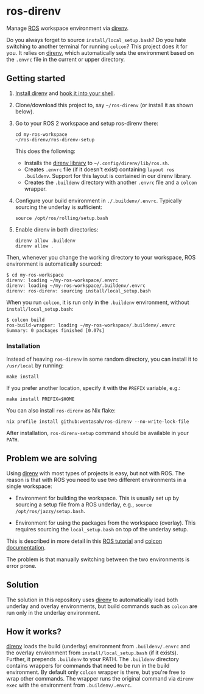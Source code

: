 # ros-direnv

Manage [ROS][] workspace environment via [direnv][].

Do you always forget to source `install/local_setup.bash`? Do you hate
switching to another terminal for running `colcon`? This project does
it for you. It relies on [direnv][], which automatically sets the
environment based on the `.envrc` file in the current or upper
directory.

## Getting started

1. [Install direnv][] and [hook it into your shell][].
2. Clone/download this project to, say `~/ros-direnv` (or install it
   as shown below).
3. Go to your ROS 2 workspace and setup ros-direnv there:

       cd my-ros-workspace
       ~/ros-direnv/ros-direnv-setup

   This does the following:

   - Installs the [direnv library](./direnv-lib.sh) to
     `~/.config/direnv/lib/ros.sh`.
   - Creates `.envrc` file (if it doesn't exist) containing `layout
     ros .buildenv`. Support for this layout is contained in our
     direnv library.
   - Creates the `.buildenv` directory with another `.envrc` file and
     a `colcon` wrapper.

4. Configure your build environment in `./.buildenv/.envrc`. Typically
   sourcing the underlay is sufficient:

       source /opt/ros/rolling/setup.bash

5. Enable direnv in both directories:

       direnv allow .buildenv
       direnv allow .

Then, whenever you change the working directory to your workspace, ROS
environment is automatically sourced:

```console
$ cd my-ros-workspace
direnv: loading ~/my-ros-workspace/.envrc
direnv: loading ~/my-ros-workspace/.buildenv/.envrc
direnv: ros-direnv: sourcing install/local_setup.bash
```

When you run `colcon`, it is run only in the `.buildenv` environment,
without `install/local_setup.bash`:

```console
$ colcon build
ros-build-wrapper: loading ~/my-ros-workspace/.buildenv/.envrc
Summary: 0 packages finished [0.07s]
```

[Install direnv]: https://direnv.net/docs/installation.html
[hook it into your shell]: https://direnv.net/docs/hook.html

### Installation

Instead of heaving `ros-direnv` in some random directory, you can
install it to `/usr/local` by running:

    make install

If you prefer another location, specify it with the `PREFIX` variable,
e.g.:

    make install PREFIX=$HOME

You can also install `ros-direnv` as Nix flake:

    nix profile install github:wentasah/ros-direnv --no-write-lock-file

After installation, `ros-direnv-setup` command should be available in
your `PATH`.

## Problem we are solving

Using [direnv][] with most types of projects is easy, but not with
ROS. The reason is that with ROS you need to use two different
environments in a single workspace:

- Environment for building the workspace. This is usually set up by
  sourcing a setup file from a ROS underlay, e.g., `source
  /opt/ros/jazzy/setup.bash`.

- Environment for using the packages from the workspace (overlay).
  This requires sourcing the `local_setup.bash` on top of the underlay
  setup.

This is described in more detail in this [ROS tutorial][] and [colcon
documentation][].

The problem is that manually switching between the two environments is
error prone.

## Solution

The solution in this repository uses [direnv][] to automatically load
both underlay and overlay environments, but build commands such as
`colcon` are run only in the underlay environment.

## How it works?

[direnv][] loads the build (underlay) environment from
`.buildenv/.envrc` and the overlay environment from
`install/local_setup.bash` (if it exists). Further, it prepends
`.buildenv` to your PATH. The `.buildenv` directory contains wrappers
for commands that need to be run in the build environment. By default
only `colcon` wrapper is there, but you're free to wrap other commands.
The wrapper runs the original command via `direnv exec` with the
environment from `.buildenv/.envrc`.

[direnv]: https://direnv.net/
[ROS]: https://www.ros.org/
[ROS tutorial]: https://docs.ros.org/en/jazzy/Tutorials/Beginner-Client-Libraries/Creating-A-Workspace/Creating-A-Workspace.html#source-the-overlay
[colcon documentation]: https://colcon.readthedocs.io/en/released/user/what-is-a-workspace.html#install-artifacts
